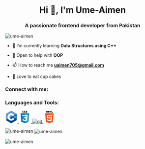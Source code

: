 <h1 align="center">Hi 👋, I'm Ume-Aimen</h1>
<h3 align="center">A passionate frontend developer from Pakistan</h3>

<p align="left"> <img src="https://komarev.com/ghpvc/?username=ume-aimen&label=Profile%20views&color=0e75b6&style=flat" alt="ume-aimen" /> </p>

- 🌱 I’m currently learning **Data Structures using C++**

- 🤝 Open to help with **OOP**

- 📫 How to reach me **uaimen705@gmail.com**

- 💞️ Love to eat cup cakes

<h3 align="left">Connect with me:</h3>
<p align="left">
</p>

<h3 align="left">Languages and Tools:</h3>
<p align="left"> <a href="https://www.w3schools.com/cpp/" target="_blank" rel="noreferrer"> <img src="https://raw.githubusercontent.com/devicons/devicon/master/icons/cplusplus/cplusplus-original.svg" alt="cplusplus" width="40" height="40"/> </a> <a href="https://www.w3schools.com/css/" target="_blank" rel="noreferrer"> <img src="https://raw.githubusercontent.com/devicons/devicon/master/icons/css3/css3-original-wordmark.svg" alt="css3" width="40" height="40"/> </a> <a href="https://git-scm.com/" target="_blank" rel="noreferrer"> <img src="https://www.vectorlogo.zone/logos/git-scm/git-scm-icon.svg" alt="git" width="40" height="40"/> </a> <a href="https://www.w3.org/html/" target="_blank" rel="noreferrer"> <img src="https://raw.githubusercontent.com/devicons/devicon/master/icons/html5/html5-original-wordmark.svg" alt="html5" width="40" height="40"/> </a> </p>

<p><img align="left" src="https://github-readme-stats.vercel.app/api/top-langs?username=ume-aimen&show_icons=true&locale=en&layout=compact" alt="ume-aimen" /></p>

<p>&nbsp;<img align="center" src="https://github-readme-stats.vercel.app/api?username=ume-aimen&show_icons=true&locale=en" alt="ume-aimen" /></p>

<p><img align="center" src="https://github-readme-streak-stats.herokuapp.com/?user=ume-aimen&" alt="ume-aimen" /></p>

